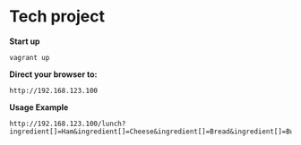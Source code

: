 # Tech project

**Start up**
```
vagrant up
```

**Direct your browser to:**
```
http://192.168.123.100
```

**Usage Example**
```
http://192.168.123.100/lunch?ingredient[]=Ham&ingredient[]=Cheese&ingredient[]=Bread&ingredient[]=Butter&ingredient[]....
```
